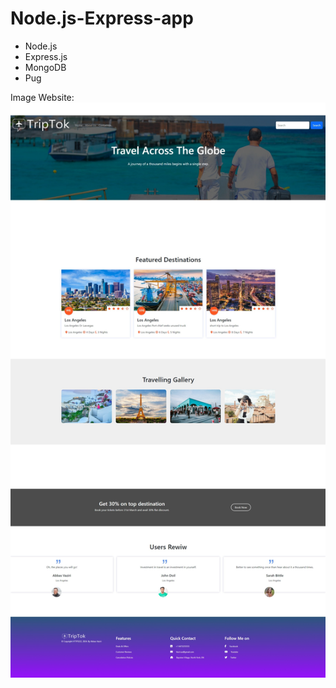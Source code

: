 # Node.js-Express-app

* Node.js
* Express.js
* MongoDB
* Pug
  
Image Website:
<br>
![Website](Screenshot.jpeg)
